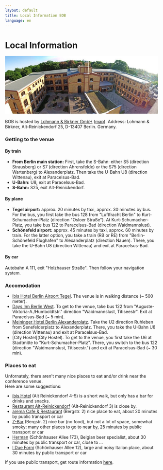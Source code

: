 ```yaml
---
layout: default
title: Local Information BOB
language: en
---
```


# Local Information

<p align="center">
<img src="/images/lub.jpg"/>
</p>

BOB is hosted by
[Lohmann & Birkner GmbH](http://www.lohmann-birkner.de/)
([map](http://goo.gl/SuAcYU)). Address:
Lohmann & Birkner,
Alt-Reinickendorf 25,
D-13407 Berlin. Germany.

### Getting to the venue

#### By train

* **From Berlin main station:**
First, take the S-Bahn: either S5 (direction Strausberg) or S7 (direction
Ahrensfelde) or the S75 (direction Wartenberg) to Alexanderplatz. Then
take the U-Bahn U8 (direction Wittenau), exit at Paracelsus-Bad.
* **U-Bahn:** U8, exit at Paracelsus-Bad.
* **S-Bahn:** S25, exit Alt-Reinickendorf.

#### By plane

* **Tegel airport:** approx. 20 minutes by taxi, approx. 30 minutes by bus. For
the bus, you first take the bus 128 from "Luftfracht Berlin" to
Kurt-Schumacher-Platz (direction "Osloer Straße"). At
Kurt-Schumacher-Platz, you take bus 122 to Paracelsus-Bad (direction
Waidmannslust).
* **Schönefeld airport:** approx. 45 minutes by taxi, approx. 60 minutes by
train. For the latter option, you take a train (RB or RE) from
"Berlin-Schönefeld Flughafen" to Alexanderplatz (direction Nauen). There,
you take the U-Bahn U8 (direction Wittenau) and exit at Paracelsus-Bad.

#### By car

Autobahn A 111, exit "Holzhauser Straße". Then follow your navigation
system.

### Accomodation

* [ibis Hotel Berlin Airport Tegel](http://www.hotel-berlin-city.de/).
  The venue is in walking distance (~ 500 meter).
* [Days Inn Berlin West](http://www.daysinn.com/hotels/germany/berlin/days-inn-berlin-west/hotel-overview?cid=local).
  To get to the venue, take bus 122 from
  "Auguste-Viktoria-A./Humboldtstr." direction
  "Waidmannslust, Titiseestr". Exit at
  Paracelsus-Bad (~ 5 min).
* [Meininger Hotel Berlin Alexanderplatz](http://www.meininger-hotels.com/de/hotels/berlin/alexanderplatz/).
  Take the U2 direction Ruhleben from Senefelderplatz to Alexanderplatz.
  There,
  you take the U-Bahn U8 (direction Wittenau) and exit at Paracelsus-Bad.
* [City Hostel](City Hostel).
  To get to the venue, you first take the U6 at Stadtmitte to
  "Kurt-Schumacher-Platz". There, you switch to the bus 122 (direction
  "Waidmannslust, Titiseestr.") and exit at Paracelsus-Bad (~ 30 min).

### Places to eat

Unfornately, there aren't many nice places to eat and/or drink near
the conference venue.  
Here are some suggestions:

* [ibis Hotel](http://www.hotel-berlin-city.de/gastronomie) (Alt
  Reinickendorf 4-5) is a short
  walk, but only has a bar for drinks and snacks.
* [Restaurant Alt-Reinickendorf](http://www.restaurant-altreinickendorf.de/)
  (Alt-Reinickendorf 3) is close by.
* [arema Cafe & Restaurant](http://arema-restaurant.de/) (Bergstr. 2) nice place to
  eat, about 20 minutes by public transport or car
* [Z-Bar](http://z-bar.de/) (Bergstr. 2) nice bar (no food), but not a lot of space,
  somewhat smoky: many other places to go to near by, 25 minutes by
  public transport or car
* [Herman](https://www.facebook.com/bravebelgians.HERMAN/)
  (Schönhauser Allee 173), Belgian beer specialist, about 30 minutes
  by public transport or car, close to ...
* [I Due Forni](https://www.facebook.com/pages/I-Due-Forni/154460154586282)
  (Schönhauser Allee 12), large and noisy Italian place, about 30 minutes by public transport or car

If you use public transport, get route
information [here](https://www.bvg.de/de/Fahrinfo).
